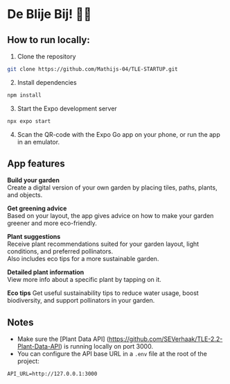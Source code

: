 # De Blije Bij! 🐝🌼

## How to run locally:

1. Clone the repository  
```bash
git clone https://github.com/Mathijs-04/TLE-STARTUP.git
```

2. Install dependencies  
```bash
npm install
```

3. Start the Expo development server  
```bash
npx expo start
```

4. Scan the QR-code with the Expo Go app on your phone, or run the app in an emulator.

## App features

**Build your garden**  
Create a digital version of your own garden by placing tiles, paths, plants, and objects.

**Get greening advice**  
Based on your layout, the app gives advice on how to make your garden greener and more eco-friendly.

**Plant suggestions**  
Receive plant recommendations suited for your garden layout, light conditions, and preferred pollinators.  
Also includes eco tips for a more sustainable garden.  


**Detailed plant information**  
View more info about a specific plant by tapping on it.  


**Eco tips** 
Get useful sustainability tips to reduce water usage, boost biodiversity, and support pollinators in your garden.




## Notes

- Make sure the [Plant Data API] (https://github.com/SEVerhaak/TLE-2.2-Plant-Data-API) is running locally on port 3000.
- You can configure the API base URL in a `.env` file at the root of the project:  
```env
API_URL=http://127.0.0.1:3000
```
